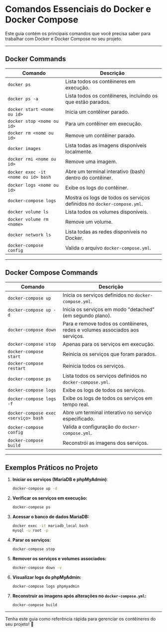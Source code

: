 # Comandos Essenciais do Docker e Docker Compose

Este guia contém os principais comandos que você precisa saber para trabalhar com Docker e Docker Compose no seu projeto.

---

## **Docker Commands**
| Comando                             | Descrição                                                                                       |
|-------------------------------------|-------------------------------------------------------------------------------------------------|
| `docker ps`                         | Lista todos os contêineres em execução.                                                        |
| `docker ps -a`                      | Lista todos os contêineres, incluindo os que estão parados.                                     |
| `docker start <nome ou id>`         | Inicia um contêiner parado.                                                                    |
| `docker stop <nome ou id>`          | Para um contêiner em execução.                                                                 |
| `docker rm <nome ou id>`            | Remove um contêiner parado.                                                                    |
| `docker images`                     | Lista todas as imagens disponíveis localmente.                                                 |
| `docker rmi <nome ou id>`           | Remove uma imagem.                                                                             |
| `docker exec -it <nome ou id> bash` | Abre um terminal interativo (bash) dentro do contêiner.                                        |
| `docker logs <nome ou id>`          | Exibe os logs do contêiner.                                                                    |
| `docker-compose logs`               | Mostra os logs de todos os serviços definidos no `docker-compose.yml`.                         |
| `docker volume ls`                  | Lista todos os volumes disponíveis.                                                           |
| `docker volume rm <nome>`           | Remove um volume.                                                                              |
| `docker network ls`                 | Lista todas as redes disponíveis no Docker.                                                   |
| `docker-compose config`             | Valida o arquivo `docker-compose.yml`.                                                        |

---

## **Docker Compose Commands**

| Comando                                | Descrição                                                                                       |
|----------------------------------------|-------------------------------------------------------------------------------------------------|
| `docker-compose up`                    | Inicia os serviços definidos no `docker-compose.yml`.                                          |
| `docker-compose up -d`                 | Inicia os serviços em modo "detached" (em segundo plano).                                     |
| `docker-compose down`                  | Para e remove todos os contêineres, redes e volumes associados aos serviços.                   |
| `docker-compose stop`                  | Apenas para os serviços em execução.                                                          |
| `docker-compose start`                 | Reinicia os serviços que foram parados.                                                       |
| `docker-compose restart`               | Reinicia todos os serviços.                                                                    |
| `docker-compose ps`                    | Lista todos os serviços definidos no `docker-compose.yml`.                                     |
| `docker-compose logs`                  | Exibe os logs de todos os serviços.                                                            |
| `docker-compose logs -f`               | Exibe os logs de todos os serviços em tempo real.                                              |
| `docker-compose exec <serviço> bash`   | Abre um terminal interativo no serviço especificado.                                           |
| `docker-compose config`                | Valida a configuração do `docker-compose.yml`.                                                |
| `docker-compose build`                 | Reconstrói as imagens dos serviços.                                                           |

---

## **Exemplos Práticos no Projeto**

1. **Iniciar os serviços (MariaDB e phpMyAdmin)**:
   ```bash
   docker-compose up -d
   ```

2. **Verificar os serviços em execução:**
   ```bash
   docker-compose ps
   ```

3. **Acessar o banco de dados MariaDB:**
   ```bash
   docker exec -it mariadb_local bash
   mysql -u root -p
   ```

4. **Parar os serviços:**
   ```bash
   docker-compose stop
   ```

5. **Remover os serviços e volumes associados:**
   ```bash
   docker-compose down -v
   ```

6. **Visualizar logs do phpMyAdmin:**
   ```bash
   docker-compose logs phpmyadmin
   ```

7. **Reconstruir as imagens após alterações no `docker-compose.yml`:**
   ```bash
   docker-compose build
   ```

---

Tenha este guia como referência rápida para gerenciar os contêineres do seu projeto! 🚀

